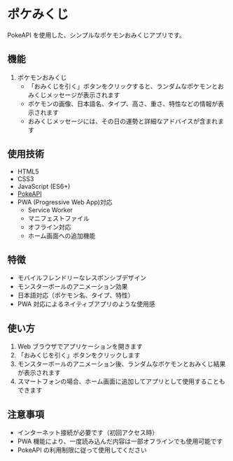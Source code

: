 # ポケみくじ

PokeAPI を使用した、シンプルなポケモンおみくじアプリです。

## 機能

1. ポケモンおみくじ
   - 「おみくじを引く」ボタンをクリックすると、ランダムなポケモンとおみくじメッセージが表示されます
   - ポケモンの画像、日本語名、タイプ、高さ、重さ、特性などの情報が表示されます
   - おみくじメッセージには、その日の運勢と詳細なアドバイスが含まれます

## 使用技術

- HTML5
- CSS3
- JavaScript (ES6+)
- [PokeAPI](https://pokeapi.co/)
- PWA (Progressive Web App)対応
  - Service Worker
  - マニフェストファイル
  - オフライン対応
  - ホーム画面への追加機能

## 特徴

- モバイルフレンドリーなレスポンシブデザイン
- モンスターボールのアニメーション効果
- 日本語対応（ポケモン名、タイプ、特性）
- PWA 対応によるネイティブアプリのような使用感

## 使い方

1. Web ブラウザでアプリケーションを開きます
2. 「おみくじを引く」ボタンをクリックします
3. モンスターボールのアニメーション後、ランダムなポケモンとおみくじ結果が表示されます
4. スマートフォンの場合、ホーム画面に追加してアプリとして使用することもできます

## 注意事項

- インターネット接続が必要です（初回アクセス時）
- PWA 機能により、一度読み込んだ内容は一部オフラインでも使用可能です
- PokeAPI の利用制限に従って使用してください
